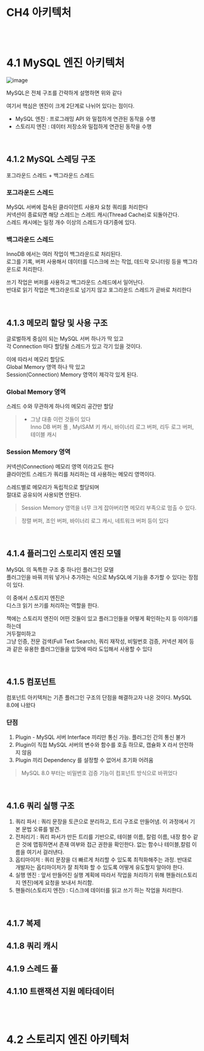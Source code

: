 # CH4 아키텍처  

<br><br>

# 4.1 MySQL 엔진 아키텍처

![image](https://github.com/PhysicksKim/TIL/assets/101965836/b793546a-5e34-4af6-b79b-c62c5325f420)  
  
MySQL은 전체 구조를 간략하게 설명하면 위와 같다  
  
여기서 핵심은 엔진이 크게 2단계로 나뉘어 있다는 점이다.    
  
- MySQL 엔진 : 프로그래밍 API 와 밀접하게 연관된 동작을 수행    
- 스토리지 엔진 : 데이터 저장소와 밀접하게 연관된 동작을 수행  
  
<br>  
  
## 4.1.2 MySQL 스레딩 구조  
포그라운드 스레드 + 백그라운드 스레드  

### 포그라운드 스레드  
MySQL 서버에 접속된 클라이언트 사용자 요청 쿼리를 처리한다  
커넥션이 종료되면 해당 스레드는 스레드 캐시(Thread Cache)로 되돌아간다.  
스레드 캐시에는 일정 개수 이상의 스레드가 대기중에 있다.  
  
### 백그라운드 스레드   
InnoDB 에서는 여러 작업이 백그라운드로 처리된다.    
로그를 기록, 버퍼 사용해서 데이터를 디스크에 쓰는 작업, 데드락 모니터링 등을 백그라운드로 처리한다.   
  
쓰기 작업은 버퍼를 사용하고 백그라운드 스레드에서 일어난다.  
반대로 읽기 작업은 백그라운드로 넘기지 않고 포그라운드 스레드가 곧바로 처리한다  
  
<br>  
  
## 4.1.3 메모리 할당 및 사용 구조  

글로벌하게 중심이 되는 MySQL 서버 하나가 딱 있고  
각 Connection 마다 할당될 스레드가 있고 각기 있을 것이다.  
  
이에 따라서 메모리 할당도  
Global Memory 영역 하나 딱 있고  
Session(Connection) Memory 영역이 제각각 있게 된다.  
  
### Global Memory 영역  
스레드 수와 무관하게 하나의 메모리 공간만 할당  
> - 그냥 대충 이런 것들이 있다    
> Inno DB 버퍼 풀 , MyISAM 키 캐시, 바이너리 로그 버퍼, 리두 로그 버퍼, 테이블 캐시    
  
### Session Memory 영역  
커넥션(Connection) 메모리 영역 이라고도 한다   
클라이언트 스레드가 쿼리를 처리하는 데 사용하는 메모리 영역이다.    
  
스레드별로 메모리가 독립적으로 할당되며    
절대로 공유되어 사용되면 안된다.   
   
> Session Memory 영역을 너무 크게 잡아버리면 메모리 부족으로 멈출 수 있다.

> 정렬 버퍼, 조인 버퍼, 바이너리 로그 캐시, 네트워크 버퍼 등이 있다  
  
<br>  
  
## 4.1.4 플러그인 스토리지 엔진 모델  
    
MySQL 의 독특한 구조 중 하나인 플러그인 모델      
플러그인을 바꿔 끼워 넣거나 추가하는 식으로 MySQL에 기능을 추가할 수 있다는 장점이 있다.    
    
이 중에서 스토리지 엔진은    
디스크 읽기 쓰기를 처리하는 역할을 한다.     
  
책에는 스토리지 엔진이 어떤 것들이 있고 플러그인들을 어떻게 확인하는지 등 이야기를 하는데  
거두절미하고  
그냥 인증, 전문 검색(Full Text Search), 쿼리 재작성, 비밀번호 검증, 커넥션 제어 등과 같은 유용한 플러그인들을 입맛에 따라 도입해서 사용할 수 있다  
  
<br>  
  
## 4.1.5 컴포넌트  
  
컴포넌트 아키텍처는 기존 플러그인 구조의 단점을 해결하고자 나온 것이다. MySQL 8.0에 나왔다  
  
### 단점  
1. Plugin - MySQL 서버 Interface 끼리만 통신 가능. 플러그인 간의 통신 불가
2. Plugin이 직접 MySQL 서버의 변수와 함수를 호출 하므로, 캡슐화 X 라서 안전하지 않음
3. Plugin 끼리 Dependency 를 설정할 수 없어서 초기화 어려움
  
> MySQL 8.0 부터는 비밀번호 검증 기능이 컴포넌트 방식으로 바뀌었다  
  
<br>    
  
## 4.1.6 쿼리 실행 구조  
    
1. 쿼리 파서 : 쿼리 문장을 토큰으로 분리하고, 트리 구조로 만들어냄. 이 과정에서 기본 문법 오류를 발견.         
2. 전처리기 : 쿼리 파서가 만든 트리를 기반으로, 테이블 이름, 칼럼 이름, 내장 함수 같은 것에 맵핑하면서 존재 여부와 접근 권한을 확인한다. 없는 함수나 테이블,칼럼 이름을 여기서 걸러낸다.        
3. 옵티마이저 : 쿼리 문장을 더 빠르게 처리할 수 있도록 최적화해주는 과정. 반대로 개발자는 옵티마이저가 잘 최적화 할 수 있도록 어떻게 유도할지 알아야 한다.      
4. 실행 엔진 : 앞서 만들어진 실행 계획에 따라서 작업을 처리하기 위해 핸들러(스토리지 엔진)에게 요청을 보내서 처리함.    
5. 핸들러(스토리지 엔진) : 디스크에 데이터를 읽고 쓰기 하는 작업을 처리한다.  
  
<br>  
  
## 4.1.7 복제

## 4.1.8 쿼리 캐시  

## 4.1.9 스레드 풀  

## 4.1.10 트랜잭션 지원 메타데이터  

<br><br>  
  
# 4.2 스토리지 엔진 아키텍처  


  

